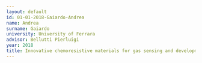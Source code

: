 ```yaml
---
layout: default 
id: 01-01-2018-Gaiardo-Andrea
name: Andrea
surname: Gaiardo
university: University of Ferrara
advisor: Bellutti Pierluigi
year: 2018
title: Innovative chemoresistive materials for gas sensing and development of silicon and quartz MEMS devices
---
```

